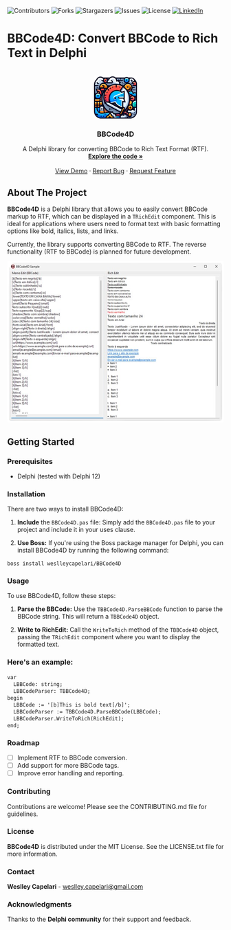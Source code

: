 <a name="readme-top"></a>
![Contributors](https://img.shields.io/github/all-contributors/weslleycapelari/BBCode4D)
![Forks](https://img.shields.io/github/forks/weslleycapelari/BBCode4D)
![Stargazers](https://img.shields.io/github/stars/weslleycapelari/BBCode4D)
![Issues](https://img.shields.io/github/issues/weslleycapelari/BBCode4D)
![License](https://img.shields.io/github/license/weslleycapelari/BBCode4D)
<a href="https://linkedin.com/in/weslley-capelari">![LinkedIn](https://img.shields.io/badge/LinkedIn-blue)</a>
# BBCode4D: Convert BBCode to Rich Text in Delphi

<br />
<div align="center">
    <a href="https://github.com/weslleycapelari/BBCode4D">
        <img src="logo.png" alt="Logo" width="100" height="100">
    </a>
    <h3 align="center">BBCode4D</h3>
    <p align="center">
        A Delphi library for converting BBCode to Rich Text Format (RTF).
        <br />
        <a href="https://github.com/weslleycapelari/BBCode4D"><strong>Explore the code »</strong></a>
        <br />
        <br />
        <a href="https://github.com/weslleycapelari/BBCode4D/sample">View Demo</a>
        ·
        <a href="https://github.com/weslleycapelari/BBCode4D/issues">Report Bug</a>
        ·
        <a href="https://github.com/weslleycapelari/BBCode4D/issues">Request Feature</a>
    </p>
</div>

## About The Project

**BBCode4D** is a Delphi library that allows you to easily convert BBCode markup to RTF, which can be displayed in a `TRichEdit` component. This is ideal for applications where users need to format text with basic formatting options like bold, italics, lists, and links.

Currently, the library supports converting BBCode to RTF. The reverse functionality (RTF to BBCode) is planned for future development.

<div align="center">
    <a href="https://github.com/weslleycapelari/BBCode4D">
        <img src="screenshot.png" alt="Screenshot">
    </a>
</div>

## Getting Started

### Prerequisites

* Delphi (tested with Delphi 12)

### Installation

There are two ways to install BBCode4D:
1. **Include** the `BBCode4D.pas` file: Simply add the `BBCode4D.pas` file to your project and include it in your uses clause.

2. **Use Boss:** If you're using the Boss package manager for Delphi, you can install BBCode4D by running the following command:

````
boss install weslleycapelari/BBCode4D
````

### Usage
To use BBCode4D, follow these steps:

1. **Parse the BBCode:** Use the `TBBCode4D.ParseBBCode` function to parse the BBCode string. This will return a `TBBCode4D` object.

2. **Write to RichEdit:** Call the `WriteToRich` method of the `TBBCode4D` object, passing the `TRichEdit` component where you want to display the formatted text.

### Here's an example:

````delphi
var
  LBBCode: string;
  LBBCodeParser: TBBCode4D;
begin
  LBBCode := '[b]This is bold text[/b]';
  LBBCodeParser := TBBCode4D.ParseBBCode(LBBCode);
  LBBCodeParser.WriteToRich(RichEdit);
end;
````

### Roadmap

- [ ] Implement RTF to BBCode conversion.
- [ ] Add support for more BBCode tags.
- [ ] Improve error handling and reporting.

### Contributing

Contributions are welcome! Please see the CONTRIBUTING.md file for guidelines.

### License

**BBCode4D** is distributed under the MIT License. See the LICENSE.txt file for more information.

### Contact

**Weslley Capelari** - weslley.capelari@gmail.com

### Acknowledgments

Thanks to the **Delphi community** for their support and feedback.